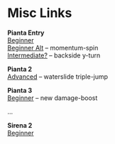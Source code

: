 # Misc Links

**Pianta Entry**  
[Beginner](https://www.youtube.com/watch?v=57gviq3JLoI)  
[Beginner Alt](https://youtu.be/rAci3ZxrrZo) – momentum-spin  
[Intermediate?](https://www.youtube.com/watch?v=g3wh1Bv910w) – backside y-turn  

**Pianta 2**  
[Advanced](https://www.youtube.com/watch?v=6RccwCAYZ60) – waterslide triple-jump  

**Pianta 3**  
[Beginner](https://www.youtube.com/watch?v=Uevx6XNDIqM) – new damage-boost  

...

**Sirena 2**  
[Beginner](https://youtu.be/r4F6jptNw-I)  

